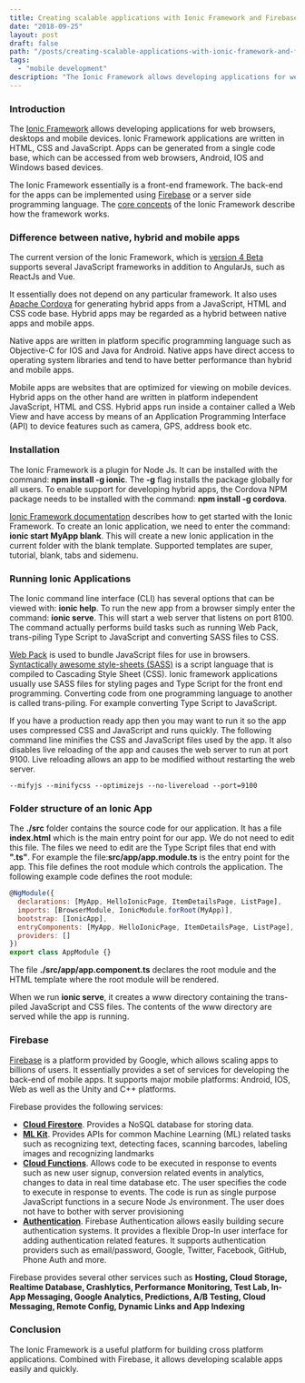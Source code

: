 ```yaml
---
title: Creating scalable applications with Ionic Framework and Firebase
date: "2018-09-25"
layout: post
draft: false
path: "/posts/creating-scalable-applications-with-ionic-framework-and-firebase"
tags:
  - "mobile development"
description: "The Ionic Framework allows developing applications for web browsers, desktops and mobile devices. Ionic Framework applications are written in HTML, CSS and JavaScript. Apps can be generated from a single code base, which can be accessed from web browsers, Android, IOS and Windows based devices."
---
```


### Introduction
The [Ionic Framework](https://ionicframework.com) allows developing applications for web browsers, desktops and mobile devices. Ionic Framework applications are written in HTML, CSS and JavaScript. Apps can be generated from a single code base, which can be accessed from web browsers, Android, IOS and Windows based devices.

The Ionic Framework essentially is a front-end framework. The back-end for the apps can be implemented using [Firebase](https://firebase.google.com) or a server side programming language. The [core concepts](https://beta.ionicframework.com/docs/intro/concepts) of the Ionic Framework describe how the framework works.

### Difference between native, hybrid and mobile apps
The current version of the Ionic Framework, which is [version 4 Beta](https://beta.ionicframework.com/docs/intro) supports several JavaScript frameworks in addition to AngularJs, such as ReactJs and Vue.

It essentially does not depend on any particular framework. It also uses [Apache Cordova](https://en.wikipedia.org/wiki/Apache_Cordova) for generating hybrid apps from a JavaScript, HTML and CSS code base. Hybrid apps may be regarded as a hybrid between native apps and mobile apps.

Native apps are written in platform specific programming language such as Objective-C for IOS and Java for Android. Native apps have direct access to operating system libraries and tend to have better performance than hybrid and mobile apps.

Mobile apps are websites that are optimized for viewing on mobile devices. Hybrid apps on the other hand are written in platform independent JavaScript, HTML and CSS. Hybrid apps run inside a container called a Web View and have access by means of an Application Programming Interface (API) to device features such as camera, GPS, address book etc.

### Installation
The Ionic Framework is a plugin for Node Js. It can be installed with the command: **npm install -g ionic**. The **-g** flag installs the package globally for all users. To enable support for developing hybrid apps, the Cordova NPM package needs to be installed with the command: **npm install -g cordova**.

[Ionic Framework documentation](https://ionicframework.com/docs) describes how to get started with the Ionic Framework. To create an Ionic application, we need to enter the command: **ionic start MyApp blank**. This will create a new Ionic application in the current folder with the blank template. Supported templates are super, tutorial, blank, tabs and sidemenu.

### Running Ionic Applications

The Ionic command line interface (CLI) has several options that can be viewed with: **ionic help**. To run the new app from a browser simply enter the command: **ionic serve**. This will start a web server that listens on port 8100. The command actually performs build tasks such as running Web Pack, trans-piling Type Script to JavaScript and converting SASS files to CSS.

[Web Pack](https://en.wikipedia.org/wiki/Webpack) is used to bundle JavaScript files for use in browsers. [Syntactically awesome style-sheets (SASS)](https://en.wikipedia.org/wiki/Sass_(stylesheet_language)) is a script language that is compiled to Cascading Style Sheet (CSS). Ionic framework applications usually use SASS files for styling pages and Type Script for the front end programming. Converting code from one programming language to another is called trans-piling. For example converting Type Script to JavaScript.

If you have a production ready app then you may want to run it so the app uses compressed CSS and JavaScript and runs quickly. The following command line minifies the CSS and JavaScript files used by the app. It also disables live reloading of the app and causes the web server to run at port 9100. Live reloading allows an app to be modified without restarting the web server.

```
--mifyjs --minifycss --optimizejs --no-livereload --port=9100
```

### Folder structure of an Ionic App
The **./src** folder contains the source code for our application. It has a file **index.html** which is the main entry point for our app. We do not need to edit this file. The files we need to edit are the Type Script files that end with **".ts"**. For example the file:**src/app/app.module.ts** is the entry point for the app. This file defines the root module which controls the application. The following example code defines the root module:

```js
@NgModule({
  declarations: [MyApp, HelloIonicPage, ItemDetailsPage, ListPage],
  imports: [BrowserModule, IonicModule.forRoot(MyApp)],
  bootstrap: [IonicApp],
  entryComponents: [MyApp, HelloIonicPage, ItemDetailsPage, ListPage],
  providers: []
})
export class AppModule {}
```

The file **./src/app/app.component.ts** declares the root module and the HTML template where the root module will be rendered.

When we run **ionic serve**, it creates a www directory containing the trans-piled JavaScript and CSS files. The contents of the www directory are served while the app is running.

### Firebase
[Firebase](https://firebase.google.com/) is a platform provided by Google, which allows scaling apps to billions of users. It essentially provides a set of services for developing the back-end of mobile apps. It supports major mobile platforms: Android, IOS, Web as well as the Unity and C++ platforms.

Firebase provides the following services:

* **[Cloud Firestore](https://firebase.google.com/products/firestore/)**. Provides a NoSQL database for storing data.
* **[ML Kit](https://firebase.google.com/products/ml-kit/)**. Provides APIs for common Machine Learning (ML) related tasks such as recognizing text, detecting faces, scanning barcodes, labeling images and recognizing landmarks
* **[Cloud Functions](https://firebase.google.com/products/functions/)**. Allows code to be executed in response to events such as new user signup, conversion related events in analytics, changes to data in real time database etc. The user specifies the code to execute in response to events. The code is run as single purpose JavaScript functions in a secure Node Js environment. The user does not have to bother with server provisioning
* **[Authentication](https://firebase.google.com/products/auth/)**. Firebase Authentication allows easily building secure authentication systems. It provides a flexible Drop-In user interface for adding authentication related features. It supports authentication providers such as email/password, Google, Twitter, Facebook, GitHub, Phone Auth and more.

Firebase provides several other services such as **Hosting, Cloud Storage, Realtime Database, Crashlytics, Performance Monitoring, Test Lab, In-App Messaging, Google Analytics, Predictions, A/B Testing, Cloud Messaging, Remote Config, Dynamic Links and App Indexing**

### Conclusion
The Ionic Framework is a useful platform for building cross platform applications. Combined with Firebase, it allows developing scalable apps easily and quickly.
